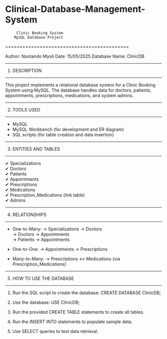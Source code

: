 # Clinical-Database-Management-System

         Clinic Booking System
        MySQL Database Project
===========================================

Author: Nontando Myoli
Date: 15/05/2025
Database Name: ClinicDB

-------------------------------------------
1. DESCRIPTION
-------------------------------------------
This project implements a relational database system for a Clinic Booking System using MySQL. The database handles data for doctors, patients, appointments, prescriptions, medications, and system admins.

-------------------------------------------
2. TOOLS USED
-------------------------------------------
- MySQL
- MySQL Workbench (for development and ER diagram)
- SQL scripts (for table creation and data insertion)

-------------------------------------------
3. ENTITIES AND TABLES
-------------------------------------------
✔ Specializations  
✔ Doctors  
✔ Patients  
✔ Appointments  
✔ Prescriptions  
✔ Medications  
✔ Prescription_Medications (link table)  
✔ Admins

-------------------------------------------
4. RELATIONSHIPS
-------------------------------------------
- One-to-Many:
  → Specializations → Doctors  
  → Doctors → Appointments  
  → Patients → Appointments  

- One-to-One:
  → Appointments → Prescriptions  

- Many-to-Many:
  → Prescriptions ↔ Medications (via Prescription_Medications)

-------------------------------------------
5. HOW TO USE THE DATABASE
-------------------------------------------
1. Run the SQL script to create the database:
   CREATE DATABASE ClinicDB;

2. Use the database:
   USE ClinicDB;

3. Run the provided CREATE TABLE statements to create all tables.

4. Run the INSERT INTO statements to populate sample data.

5. Use SELECT queries to test data retrieval.
